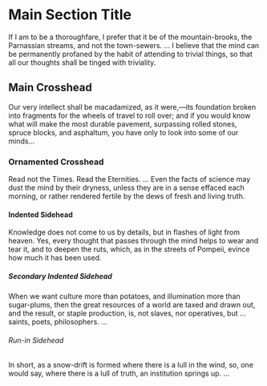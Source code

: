 # Main Section Title

If I am to be a thoroughfare, I prefer that it be of the mountain-brooks, the Parnassian streams, and not the town-sewers. … I believe that the mind can be permanently profaned by the habit of attending to trivial things, so that all our thoughts shall be tinged with triviality.

## Main Crosshead

Our very intellect shall be macadamized, as it were,—its foundation broken into fragments for the wheels of travel to roll over; and if you would know what will make the most durable pavement, surpassing rolled stones, spruce blocks, and asphaltum, you have only to look into some of our minds…

### Ornamented Crosshead

Read not the Times. Read the Eternities. … Even the facts of science may dust the mind by their dryness, unless they are in a sense effaced each morning, or rather rendered fertile by the dews of fresh and living truth.

#### Indented Sidehead

Knowledge does not come to us by details, but in flashes of light from heaven. Yes, every thought that passes through the mind helps to wear and tear it, and to deepen the ruts, which, as in the streets of Pompeii, evince how much it has been used.

##### Secondary Indented Sidehead

When we want culture more than potatoes, and illumination more than sugar-plums, then the great resources of a world are taxed and drawn out, and the result, or staple production, is, not slaves, nor operatives, but … saints, poets, philosophers. …

###### Run-in Sidehead

In short, as a snow-drift is formed where there is a lull in the wind, so, one would say, where there is a lull of truth, an institution springs up. …
